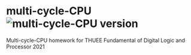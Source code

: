 # multi-cycle-CPU ![multi-cycle-CPU version](https://img.shields.io/github/license/bryantsuen/multi-cycle-CPU)
Multi-cycle-CPU homework for THUEE Fundamental of Digital Logic and Processor 2021
